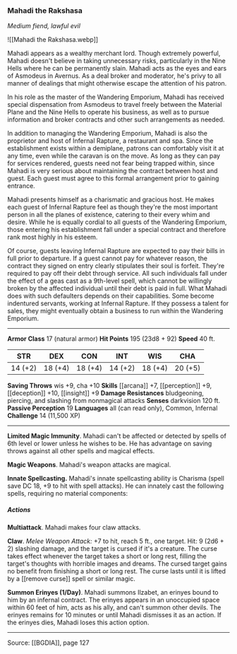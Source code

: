 ### Mahadi the Rakshasa
_Medium fiend, lawful evil_

![[Mahadi the Rakshasa.webp]]

Mahadi appears as a wealthy merchant lord. Though extremely powerful, Mahadi doesn't believe in taking unnecessary risks, particularly in the Nine Hells where he can be permanently slain. Mahadi acts as the eyes and ears of Asmodeus in Avernus. As a deal broker and moderator, he's privy to all manner of dealings that might otherwise escape the attention of his patron.

In his role as the master of the Wandering Emporium, Mahadi has received special dispensation from Asmodeus to travel freely between the Material Plane and the Nine Hells to operate his business, as well as to pursue information and broker contracts and other such arrangements as needed.

In addition to managing the Wandering Emporium, Mahadi is also the proprietor and host of Infernal Rapture, a restaurant and spa. Since the establishment exists within a demiplane, patrons can comfortably visit it at any time, even while the caravan is on the move. As long as they can pay for services rendered, guests need not fear being trapped within, since Mahadi is very serious about maintaining the contract between host and guest. Each guest must agree to this formal arrangement prior to gaining entrance.

Mahadi presents himself as a charismatic and gracious host. He makes each guest of Infernal Rapture feel as though they're the most important person in all the planes of existence, catering to their every whim and desire. While he is equally cordial to all guests of the Wandering Emporium, those entering his establishment fall under a special contract and therefore rank most highly in his esteem.

Of course, guests leaving Infernal Rapture are expected to pay their bills in full prior to departure. If a guest cannot pay for whatever reason, the contract they signed on entry clearly stipulates their soul is forfeit. They're required to pay off their debt through service. All such individuals fall under the effect of a geas cast as a 9th-level spell, which cannot be willingly broken by the affected individual until their debt is paid in full. What Mahadi does with such defaulters depends on their capabilities. Some become indentured servants, working at Infernal Rapture. If they possess a talent for sales, they might eventually obtain a business to run within the Wandering Emporium.





---

**Armor Class** 17 (natural armor)
**Hit Points** 195 (23d8 + 92)
**Speed** 40 ft.

| STR     | DEX     | CON     | INT     | WIS     | CHA     |
|---------|---------|---------|---------|---------|---------|
| 14 (+2) | 18 (+4) | 18 (+4) | 14 (+2) | 18 (+4) | 20 (+5) |

**Saving Throws** wis +9, cha +10
**Skills** [[arcana]] +7, [[perception]] +9, [[deception]] +10, [[insight]] +9
**Damage Resistances** bludgeoning, piercing, and slashing from nonmagical attacks
**Senses** darkvision 120 ft.
**Passive Perception** 19
**Languages** all (can read only), Common, Infernal
**Challenge** 14 (11,500 XP)

---

**Limited Magic Immunity**. Mahadi can't be affected or detected by spells of 6th level or lower unless he wishes to be. He has advantage on saving throws against all other spells and magical effects.

**Magic Weapons**. Mahadi's weapon attacks are magical.

**Innate Spellcasting.** Mahadi's innate spellcasting ability is Charisma (spell save DC 18, +9 to hit with spell attacks). He can innately cast the following spells, requiring no material components:

##### Actions
**Multiattack**. Mahadi makes four claw attacks.

**Claw**. _Melee Weapon Attack:_ +7 to hit, reach 5 ft., one target. Hit: 9 (2d6 + 2) slashing damage, and the target is cursed if it's a creature. The curse takes effect whenever the target takes a short or long rest, filling the target's thoughts with horrible images and dreams. The cursed target gains no benefit from finishing a short or long rest. The curse lasts until it is lifted by a [[remove curse]] spell or similar magic.

**Summon Erinyes (1/Day)**. Mahadi summons Ilzabet, an erinyes bound to him by an infernal contract. The erinyes appears in an unoccupied space within 60 feet of him, acts as his ally, and can't summon other devils. The erinyes remains for 10 minutes or until Mahadi dismisses it as an action. If the erinyes dies, Mahadi loses this action option.


---

Source: [[BGDIA]], page 127